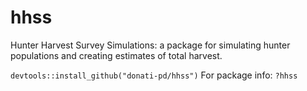 # hhss
Hunter Harvest Survey Simulations: a package for simulating hunter populations and creating estimates of total harvest. 

`devtools::install_github("donati-pd/hhss")`
For package info: `?hhss`